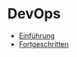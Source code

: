 # DevOps

- [Einführung](./1_theorie/Einführung.md)
- [Fortgeschritten](./1_theorie/Fortgeschritten.md)